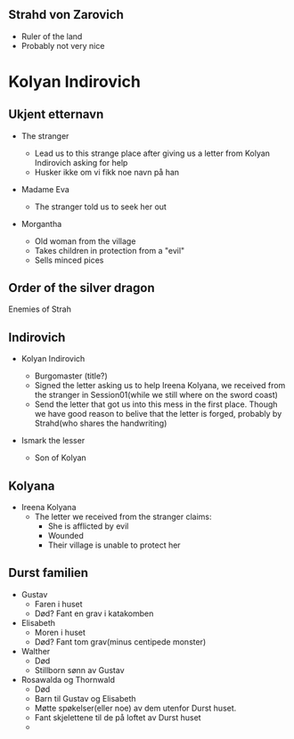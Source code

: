 # 

## Strahd von Zarovich
- Ruler of the land
- Probably not very nice


# Kolyan Indirovich

## Ukjent etternavn
- The stranger
    - Lead us to this strange place after giving us a letter from Kolyan Indirovich asking for help
    - Husker ikke om vi fikk noe navn på han

- Madame Eva
    - The stranger told us to seek her out

- Morgantha
    - Old woman from the village
    - Takes children in protection from a "evil"
    - Sells minced pices

## Order of the silver dragon
Enemies of Strah


## Indirovich
- Kolyan Indirovich
    - Burgomaster (title?)
    - Signed the letter asking us to help Ireena Kolyana, we received from the stranger in Session01(while we still where on the sword coast)
    - Send the letter that got us into this mess in the first place. Though we have good reason to belive that the letter is forged, probably by Strahd(who shares the handwriting)

- Ismark the lesser
    - Son of Kolyan

## Kolyana
- Ireena Kolyana
    - The letter we received from the stranger claims:
        - She is afflicted by evil
        - Wounded
        - Their village is unable to protect her



## Durst familien
- Gustav
    - Faren i huset 
    - Død? Fant en grav i katakomben
- Elisabeth
    - Moren i huset
    - Død? Fant tom grav(minus centipede monster)
- Walther
    - Død
    - Stillborn sønn av Gustav
- Rosawalda og Thornwald
    - Død
    - Barn til Gustav og Elisabeth
    - Møtte spøkelser(eller noe) av dem utenfor Durst huset.
    - Fant skjelettene til de på loftet av Durst huset
    - 
